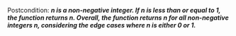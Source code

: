 Postcondition: ***n is a non-negative integer. If n is less than or equal to 1, the function returns n. Overall, the function returns n for all non-negative integers n, considering the edge cases where n is either 0 or 1.***